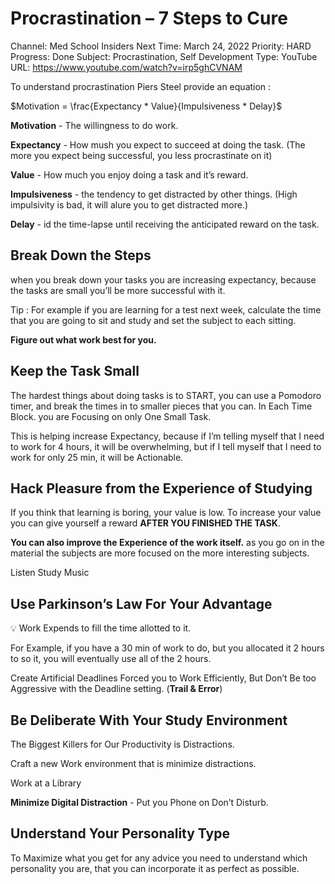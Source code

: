 # Procrastination – 7 Steps to Cure

Channel: Med School Insiders
Next Time: March 24, 2022
Priority: HARD
Progress: Done
Subject: Procrastination, Self Development
Type: YouTube
URL: https://www.youtube.com/watch?v=irp5ghCVNAM

To understand procrastination Piers Steel provide an equation :

 $Motivation = \frac{Expectancy * Value}{Impulsiveness * Delay}$

**Motivation** - The willingness to do work. 

**Expectancy** - How mush you expect to succeed at doing the task. (The more you expect being successful, you less procrastinate on it)

**Value** - How much you enjoy doing a task and it’s reward.

**Impulsiveness** - the tendency to get distracted by other things. (High impulsivity is bad, it will alure you to get distracted more.)

**Delay** - id the time-lapse until receiving the anticipated reward on the task.

## Break Down the Steps

when you break down your tasks you are increasing expectancy, because the tasks are small you’ll be more successful with it.  

Tip : For example if you are learning for a test next week, calculate the time that you are going to sit and study and set the subject to each sitting.  

**Figure out what work best for you.**

## Keep the Task Small

The hardest things about doing tasks is to START, you can use a Pomodoro timer, and break the times in to smaller pieces that you can. In Each Time Block. you are Focusing on only One Small Task.

This is helping increase Expectancy, because if I’m telling myself that I need to work for 4 hours, it will be overwhelming, but if I tell myself that I need to work for only 25 min, it will be Actionable.

## Hack Pleasure from the Experience of Studying

If you think that learning is boring, your value is low. To increase your value you can give yourself a reward **AFTER YOU FINISHED THE TASK**. 

**You can also improve the Experience of the work itself.** as you go on in the material the subjects are more focused on the more interesting subjects.  

Listen Study Music

## Use Parkinson’s Law For Your Advantage

<aside>
💡 Work Expends to fill the time allotted to it.

</aside>

For Example, if you have a 30 min of work to do, but you allocated it 2 hours to so it, you will eventually use all of the 2 hours.

Create Artificial Deadlines Forced you to Work Efficiently, But Don’t Be too Aggressive with the Deadline setting. (**Trail & Error**) 

## Be Deliberate With Your Study Environment

The Biggest Killers for Our Productivity is Distractions. 

Craft a new Work environment that is minimize distractions. 

Work at a Library 

**Minimize Digital Distraction** - Put you Phone on Don’t Disturb.

## Understand Your Personality Type

To Maximize what you get for any advice you need to understand which personality you are, that you can incorporate it as perfect as possible.